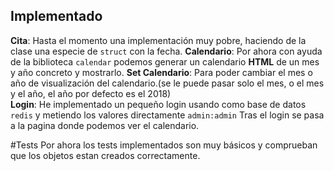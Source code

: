 ## Implementado
__Cita__:
  Hasta el momento una implementación muy pobre, haciendo de la clase una especie de `struct` con la fecha.
__Calendario__: 
   Por ahora con ayuda de la biblioteca `calendar` podemos generar un calendario __HTML__ de un mes y año concreto
   y mostrarlo.
     __Set Calendario__: Para poder cambiar el mes o año de visualización del calendario.(se le puede pasar
      solo el mes, o el mes y el año, el año por defecto es el 2018)      
__Login__:
   He implementado un pequeño login usando como base de datos `redis` y metiendo los valores directamente `admin:admin`
   Tras el login se pasa a la pagina donde podemos ver el calendario.
  
#Tests
  Por ahora los tests implementados son muy básicos y comprueban que los objetos estan creados correctamente.
